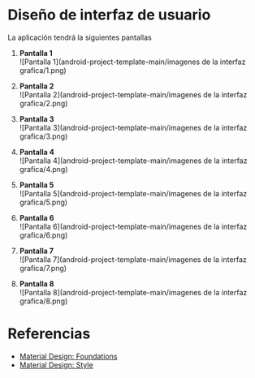# Diseño de interfaz de usuario

La aplicación tendrá la siguientes pantallas

1. **Pantalla 1**  
   ![Pantalla 1](android-project-template-main/imagenes de la interfaz grafica/1.png)

2. **Pantalla 2**  
   ![Pantalla 2](android-project-template-main/imagenes de la interfaz grafica/2.png)

3. **Pantalla 3**  
   ![Pantalla 3](android-project-template-main/imagenes de la interfaz grafica/3.png)

4. **Pantalla 4**  
   ![Pantalla 4](android-project-template-main/imagenes de la interfaz grafica/4.png)

5. **Pantalla 5**  
   ![Pantalla 5](android-project-template-main/imagenes de la interfaz grafica/5.png)

6. **Pantalla 6**  
   ![Pantalla 6](android-project-template-main/imagenes de la interfaz grafica/6.png)

7. **Pantalla 7**  
   ![Pantalla 7](android-project-template-main/imagenes de la interfaz grafica/7.png)

8. **Pantalla 8**  
   ![Pantalla 8](android-project-template-main/imagenes de la interfaz grafica/8.png)
# Referencias

- [Material Design: Foundations](https://m3.material.io/foundations)
- [Material Design: Style](https://m3.material.io/styles)
